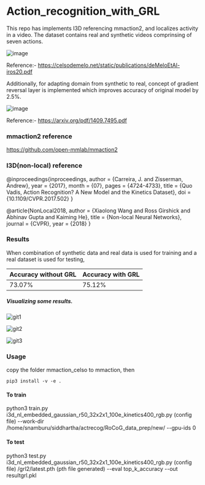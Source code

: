 # Action_recognition_with_GRL

This repo has implements I3D referencing mmaction2, and localizes activity in a video. The dataset contains real and synthetic videos comprinsing of seven actions.

![image](https://user-images.githubusercontent.com/68541043/150665120-765a790c-8344-4e42-9cde-3ecd41f0131e.png)

Reference:- https://celsodemelo.net/static/publications/deMeloEtAl-iros20.pdf

Additionally, for adapting domain from synthetic to real, concept of gradient reversal layer is implemented which improves accuracy of original model by 2.5%.

![image](https://user-images.githubusercontent.com/68541043/150665145-454c05a9-089a-4f8d-b3e8-8ee135559f67.png)

Reference:- https://arxiv.org/pdf/1409.7495.pdf

### mmaction2 reference 
https://github.com/open-mmlab/mmaction2

### I3D(non-local) reference
@inproceedings{inproceedings,
  author = {Carreira, J. and Zisserman, Andrew},
  year = {2017},
  month = {07},
  pages = {4724-4733},
  title = {Quo Vadis, Action Recognition? A New Model and the Kinetics Dataset},
  doi = {10.1109/CVPR.2017.502}
}

@article{NonLocal2018,
  author =   {Xiaolong Wang and Ross Girshick and Abhinav Gupta and Kaiming He},
  title =    {Non-local Neural Networks},
  journal =  {CVPR},
  year =     {2018}
}

### Results 

When combination of synthetic data and real data is used for training and a real dataset is used for testing,

| Accuracy without GRL  | Accuracy with GRL |
| -------------         | -------------     |
| 73.07%                | 75.12%            |

##### Visualizing some results.

![git1](https://user-images.githubusercontent.com/68541043/150665227-8c745060-26dc-4fa5-b3ed-1e2f49ea45da.gif)

![git2](https://user-images.githubusercontent.com/68541043/150665231-8f3f38c9-c5ef-44a9-80a6-d1b34c6fe7a8.gif)

![git3](https://user-images.githubusercontent.com/68541043/150665234-0c7ba4e3-4f4b-4937-be4c-ea3d536fbfd6.gif)

### Usage
copy the folder mmaction_celso to mmaction, then

```
pip3 install -v -e .
```

#### To train
python3 train.py i3d_nl_embedded_gaussian_r50_32x2x1_100e_kinetics400_rgb.py (config file) --work-dir /home/snamburu/siddhartha/actrecog/RoCoG_data_prep/new/ --gpu-ids 0

#### To test
python3 test.py i3d_nl_embedded_gaussian_r50_32x2x1_100e_kinetics400_rgb.py (config file) /grl2/latest.pth (pth file generated) --eval top_k_accuracy --out resultgrl.pkl
